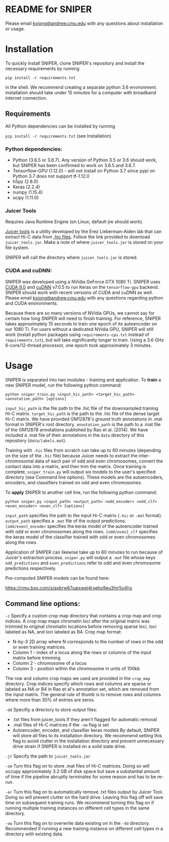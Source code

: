 # README for SNIPER
Please email kxiong@andrew.cmu.edu with any questions about installation or usage.

# Installation

To quickly install SNIPER, clone SNIPER's repository and install the necessary requirements by running

`pip install -r requirements.txt`

in the shell. We recommend creating a separate python 3.6 environment. Installation should take under 15 minutes for a computer with broadband internet connection.

## Requirements

All Python dependencies can be installed by running

`pip install -r requirements.txt` (see Installation)

### Python dependencies:

* Python (3.6.5 or 3.6.7). Any version of Python 3.5 or 3.6 should work, but SNIPER has been confirmed to work on 3.6.5 and 3.6.7.
* Tensorflow-GPU (1.12.0) - will not install on Python 3.7 since pypi on Python 3.7 does not support tf-1.12.0
* h5py (2.8.0)
* Keras (2.2.4)
* numpy (1.15.4)
* scipy (1.11.0)

### Juicer Tools

Requires Java Runtime Engine (on Linux, default-jre should work).

[Juicer tools](https://github.com/aidenlab/juicer/wiki/Juicer-Tools-Quick-Start) is a utility developed by the Erez Lieberman-Aiden lab that can extract Hi-C data from [.hic files](https://github.com/aidenlab/juicer/wiki/Pre). Follow the link provided to download `juicer_tools.jar`. Make a note of where `juicer_tools.jar` is stored on your file system.

SNIPER will call the directory where `juicer_tools.jar` is stored.

### CUDA and cuDNN:

SNIPER was developed using a NVidia GeForce GTX 1080 Ti. SNIPER uses [CUDA 9.0](https://developer.nvidia.com/cuda-90-download-archive) and [cuDNN](https://developer.nvidia.com/cudnn) v7.0.5 to run Keras on the `tensorflow-gpu` backend. SNIPER should work with recent versions of CUDA and cuDNN as well. Please email kxiong@andrew.cmu.edu with any questions regarding python and CUDA environments.

Because there are so many versions of NVidia GPUs, we cannot say for certain how long SNIPER will need to finish training. For reference, SNIPER takes approximately 15 seconds to train one epoch of its autoencoder on our 1080 Ti. For users without a dedicated NVidia GPU, SNIPER will still work (install python packages using `requirements-cpu.txt` instead of `requirements.txt`), but will take significantly longer to train. Using a 3.6 GHz 6-core/12-thread processor, one epoch took approximately 3 minutes.

# Usage

SNIPER is separated into two modules - training and application. To **train** a new SNIPER model, run the following python command:

`python sniper_train.py <input_hic_path> <target_hic_path> <annotation_path> [options]`

`input_hic_path` is the file path to the .hic file of the downsampled training Hi-C matrix. `target_hic_path` is the path to the .hic file of the dense target Hi-C matrix. We have provided GM12878's ground truth annotations in .mat format in SNIPER's root directory. `annotation_path` is the path to a .mat file of the GM12878 annotations published by Rao et al. (2014). We have included a .mat file of their annotations in the `data` directory of this repository (`data/labels.mat`).

Training with `.hic` files from scratch can take up to 60 minutes (depending on the size of the `.hic` file) because Juicer needs to extract the inter-chromosomal data of each pair of odd and even chromosomes, convert the contact data into a matrix, and then trim the matrix. Once training is complete, `sniper_train.py` will output six models to the user's specified directory (see Command line options). These models are the autoencoders, encoders, and classifiers trained on odd and even chromosomes.

To **apply** SNIPER to another cell line, run the following python command:

`python sniper.py <input_path> <output_path> <odd_encoder> <odd_clf> <even_encoder> <even_clf> [options]`

`input_path` specifies the path to the input Hi-C matrix (`.hic` or `.mat` format). `output_path` specifies a `.mat` file of the output predictions. `[odd/even]_encoder` specifies the keras model of the autoencoder trained with odd or even chromosomes along the rows. `[odd/even]_clf` specifies the keras model of the classifier trained with odd or even chromosomes along the rows.

Application of SNIPER can likewise take up to 60 minutes to run because of Juicer's extraction process. `sniper.py` will output a `.mat` file whose keys `odd_predictions` and `even_predictions` refer to odd and even chromosome predictions respectively.

Pre-computed SNIPER models can be found here:

https://cmu.box.com/s/axbrw67uaixwej4rxeho9eu3hjr5o4hx

## Command line options:

`-c` Specify a custom crop map directory that contains a crop map and crop indices. A crop map maps chromatin loci after the original matrix was trimmed to original chromatin locations before removing sparse loci, loci labeled as NA, and loci labeled as B4. Crop map format:

* N-by-3 2D array where N corresponds to the number of rows in the odd or even training matrices.
* Column 1 - index of a locus along the rows or columns of the input matrix before trimming
* Column 2 - chromosome of a locus
* Column 3 - position within the chromosome in units of 100kb

The row and column crop maps we used are provided in the `crop_map` directory.
Crop indices specify which rows and columns are sparse or labeled as NA or B4 in Rao et al's annotation set, which are removed from the input matrix. The general rule of thumb is to remove rows and columns where more than 30% of entries are zeros.

`-dd` Specifiy a directory to store output files:
* .txt files from juicer_tools if they aren't flagged for automatic removal
* .mat files of Hi-C matrices if the `-sm` flag is set
* Autoencoder, encoder, and classifier keras models
By default, SNIPER will store all files to its installation directory. We recommend setting this flag to avoid clutter in the installation directory and prevent unnecessary drive strain if SNIPER is installed on a solid state drive.

`-jt` Specify the path to `juicer_tools.jar`

`-sm` Turn this flag on to store .mat files of Hi-C matrices. Doing so will occupy approximately 3.2 GB of disk space but save a substantial amount of time if the pipeline abruptly terminates for some reason and has to be re-run.

`-ar` Turn this flag on to automatically remove .txt files output by Juicer Tool. Doing so will prevent clutter on the hard drive. Leaving this flag off will save time on subsequent training runs. We recommend turning this flag on if running multiple training instances on different cell types in the same directory.

`-ow` Turn this flag on to overwrite data existing on in the `-dd` directory. Recommended if running a new training instance on different cell types in a directory with existing data.